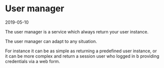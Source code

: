 User manager
==================
2019-05-10



The user manager is a service which always return your user instance.

The user manager can adapt to any situation.

For instance it can be as simple as returning a predefined user instance, or it can be more complex and return a session
user who logged in b providing credentials via a web form.